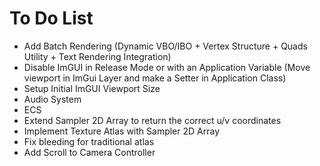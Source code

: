 # To Do List

* Add Batch Rendering (Dynamic VBO/IBO + Vertex Structure + Quads Utility + Text Rendering Integration)
* Disable ImGUI in Release Mode or with an Application Variable (Move viewport in ImGui Layer and make a Setter in Application Class)
* Setup Initial ImGUI Viewport Size
* Audio System
* ECS
* Extend Sampler 2D Array to return the correct u/v coordinates
* Implement Texture Atlas with Sampler 2D Array
* Fix bleeding for traditional atlas
* Add Scroll to Camera Controller